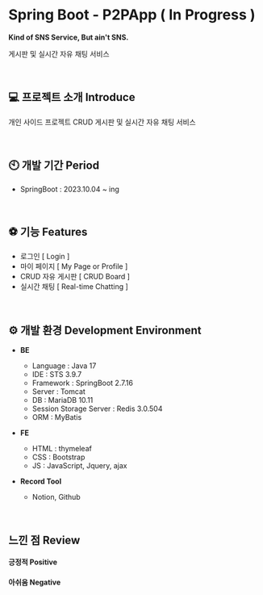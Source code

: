 # Spring Boot - P2PApp ( In Progress )

<b>Kind of SNS Service, But ain't SNS. </b>

게시판 및 실시간 자유 채팅 서비스

<br/>


## 💻 프로젝트 소개 Introduce

개인 사이드 프로젝트
CRUD 게시판 및 실시간 자유 채팅 서비스

<br/>


## 🕙 개발 기간 Period
* SpringBoot : 2023.10.04 ~ ing


<br/>


## ⚽ 기능 Features

- 로그인 [ Login ] 
- 마이 페이지 [ My Page or Profile ]
- CRUD 자유 게시판 [ CRUD Board ]
- 실시간 채팅 [ Real-time Chatting ]


<br/>  


## ⚙️ 개발 환경 Development Environment

- <b>BE</b><br/>
  - Language :  Java 17
  - IDE :  STS 3.9.7
  - Framework : SpringBoot 2.7.16
  - Server : Tomcat 
  - DB : MariaDB 10.11
  - Session Storage Server : Redis 3.0.504
  - ORM : MyBatis


- <b>FE</b><br/>
  - HTML : thymeleaf 
  - CSS : Bootstrap
  - JS : JavaScript, Jquery, ajax


- <b>Record Tool</b><br/>
  - Notion, Github 


<br/>

## 느낀 점 Review


#### 긍정적 Positive


#### 아쉬움 Negative


<br/>


<!--
- Front-End

Web Service Environment : React.js - Status Management & Excellent Maintenance , So much Open source Library

Status Management : Recoil - React 앱의 일관성 및 효율성, 유지보수성 향상

Style : Bootstrap




- Back-End

FrameWork : SpringBoot

Language : Java

DB : mariaDB - Lighter Open source

Session Storage ( Cache ) Server : Radis - Higher avaliablity

-->
